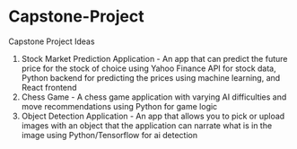 # Capstone-Project

Capstone Project Ideas
1. Stock Market Prediction Application - An app that can predict the future price for the stock of choice using Yahoo Finance API for stock data, Python backend for predicting the prices using machine learning, and React frontend
2. Chess Game - A chess game application with varying AI difficulties and move recommendations using Python for game logic
3. Object Detection Application - An app that allows you to pick or upload images with an object that the application can narrate what is in the image using Python/Tensorflow for ai detection
